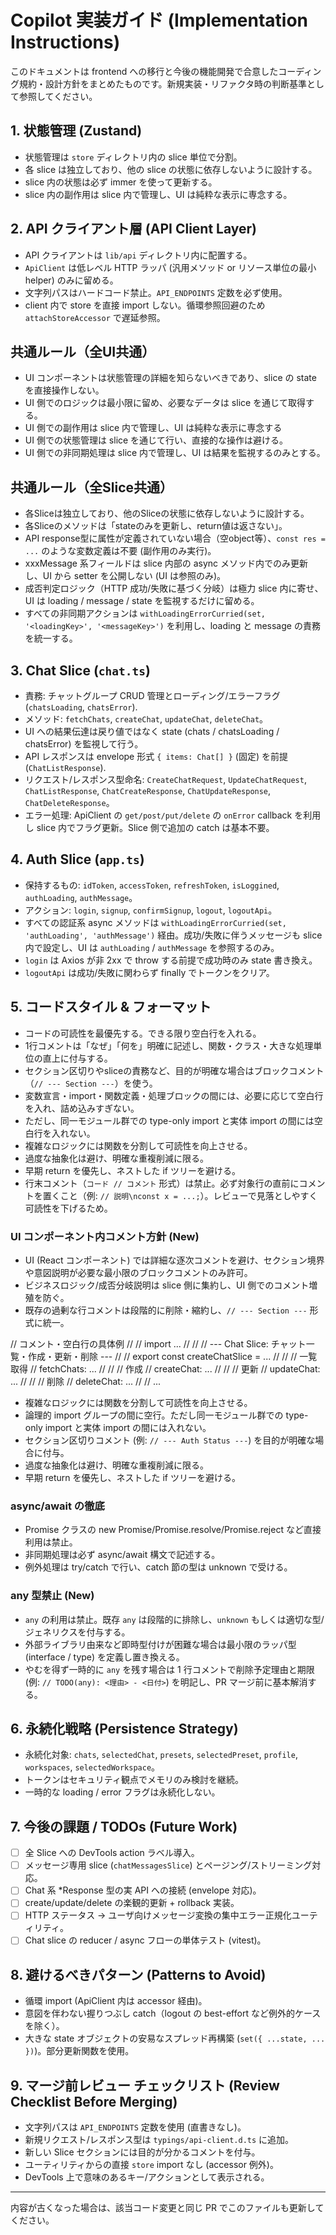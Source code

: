 # Copilot 実装ガイド (Implementation Instructions)

このドキュメントは frontend への移行と今後の機能開発で合意したコーディング規約・設計方針をまとめたものです。新規実装・リファクタ時の判断基準として参照してください。

## 1. 状態管理 (Zustand)

- 状態管理は `store` ディレクトリ内の slice 単位で分割。
- 各 slice は独立しており、他の slice の状態に依存しないように設計する。
- slice 内の状態は必ず immer を使って更新する。
- slice 内の副作用は slice 内で管理し、UI は純粋な表示に専念する。

## 2. API クライアント層 (API Client Layer)

- API クライアントは `lib/api` ディレクトリ内に配置する。
- `ApiClient` は低レベル HTTP ラッパ (汎用メソッド or リソース単位の最小 helper) のみに留める。
- 文字列パスはハードコード禁止。`API_ENDPOINTS` 定数を必ず使用。
- client 内で store を直接 import しない。循環参照回避のため `attachStoreAccessor` で遅延参照。

## 共通ルール（全UI共通）

- UI コンポーネントは状態管理の詳細を知らないべきであり、slice の state を直接操作しない。
- UI 側でのロジックは最小限に留め、必要なデータは slice を通じて取得する。
- UI 側での副作用は slice 内で管理し、UI は純粋な表示に専念する
- UI 側での状態管理は slice を通じて行い、直接的な操作は避ける。
- UI 側での非同期処理は slice 内で管理し、UI は結果を監視するのみとする。

## 共通ルール（全Slice共通）

- 各Sliceは独立しており、他のSliceの状態に依存しないように設計する。
- 各Sliceのメソッドは「stateのみを更新し、return値は返さない」。
- API response型に属性が定義されていない場合（空object等）、`const res = ...` のような変数定義は不要 (副作用のみ実行)。
- xxxMessage 系フィールドは slice 内部の async メソッド内でのみ更新し、UI から setter を公開しない (UI は参照のみ)。
- 成否判定ロジック（HTTP 成功/失敗に基づく分岐）は極力 slice 内に寄せ、UI は loading / message / state を監視するだけに留める。
- すべての非同期アクションは `withLoadingErrorCurried(set, '<loadingKey>', '<messageKey>')` を利用し、loading と message の責務を統一する。

## 3. Chat Slice (`chat.ts`)

- 責務: チャットグループ CRUD 管理とローディング/エラーフラグ (`chatsLoading`, `chatsError`).
- メソッド: `fetchChats`, `createChat`, `updateChat`, `deleteChat`。
- UI への結果伝達は戻り値ではなく state (chats / chatsLoading / chatsError) を監視して行う。
- API レスポンスは envelope 形式 `{ items: Chat[] }` (固定) を前提 (`ChatListResponse`).
- リクエスト/レスポンス型命名: `CreateChatRequest`, `UpdateChatRequest`, `ChatListResponse`, `ChatCreateResponse`, `ChatUpdateResponse`, `ChatDeleteResponse`。
- エラー処理: ApiClient の `get/post/put/delete` の `onError` callback を利用し slice 内でフラグ更新。Slice 側で追加の catch は基本不要。

## 4. Auth Slice (`app.ts`)

- 保持するもの: `idToken`, `accessToken`, `refreshToken`, `isLoggined`, `authLoading`, `authMessage`。
- アクション: `login`, `signup`, `confirmSignup`, `logout`, `logoutApi`。
- すべての認証系 async メソッドは `withLoadingErrorCurried(set, 'authLoading', 'authMessage')` 経由。成功/失敗に伴うメッセージも slice 内で設定し、UI は `authLoading` / `authMessage` を参照するのみ。
- `login` は Axios が非 2xx で throw する前提で成功時のみ state 書き換え。
- `logoutApi` は成功/失敗に関わらず finally でトークンをクリア。

## 5. コードスタイル & フォーマット

- コードの可読性を最優先する。できる限り空白行を入れる。
- 1行コメントは「なぜ」「何を」明確に記述し、関数・クラス・大きな処理単位の直上に付与する。
- セクション区切りやsliceの責務など、目的が明確な場合はブロックコメント（`// --- Section ---`）を使う。
- 変数宣言・import・関数定義・処理ブロックの間には、必要に応じて空白行を入れ、詰め込みすぎない。
- ただし、同一モジュール群での type-only import と実体 import の間には空白行を入れない。
- 複雑なロジックには関数を分割して可読性を向上させる。
- 過度な抽象化は避け、明確な重複削減に限る。
- 早期 return を優先し、ネストした if ツリーを避ける。
- 行末コメント（`コード // コメント` 形式）は禁止。必ず対象行の直前にコメントを置くこと（例: `// 説明\nconst x = ...;`）。レビューで見落としやすく可読性を下げるため。

### UI コンポーネント内コメント方針 (New)

- UI (React コンポーネント) では詳細な逐次コメントを避け、セクション境界や意図説明が必要な最小限のブロックコメントのみ許可。
- ビジネスロジック/成否分岐説明は slice 側に集約し、UI 側でのコメント増殖を防ぐ。
- 既存の過剰な行コメントは段階的に削除・縮約し、`// --- Section ---` 形式に統一。

// コメント・空白行の具体例
//
// import ...
//
// // --- Chat Slice: チャット一覧・作成・更新・削除 ---
//
// export const createChatSlice = ...
//
// // 一覧取得
// fetchChats: ...
//
// // 作成
// createChat: ...
//
// // 更新
// updateChat: ...
//
// // 削除
// deleteChat: ...
//
// ...

- 複雑なロジックには関数を分割して可読性を向上させる。
- 論理的 import グループの間に空行。ただし同一モジュール群での type-only import と実体 import の間には入れない。
- セクション区切りコメント (例: `// --- Auth Status ---`) を目的が明確な場合に付与。
- 過度な抽象化は避け、明確な重複削減に限る。
- 早期 return を優先し、ネストした if ツリーを避ける。

### async/await の徹底

- Promise クラスの new Promise/Promise.resolve/Promise.reject など直接利用は禁止。
- 非同期処理は必ず async/await 構文で記述する。
- 例外処理は try/catch で行い、catch 節の型は unknown で受ける。

### any 型禁止 (New)

- `any` の利用は禁止。既存 `any` は段階的に排除し、`unknown` もしくは適切な型/ジェネリクスを付与する。
- 外部ライブラリ由来など即時型付けが困難な場合は最小限のラッパ型 (interface / type) を定義し置き換える。
- やむを得ず一時的に `any` を残す場合は 1 行コメントで削除予定理由と期限 (例: `// TODO(any): <理由> - <日付>`) を明記し、PR マージ前に基本解消する。

## 6. 永続化戦略 (Persistence Strategy)

- 永続化対象: `chats`, `selectedChat`, `presets`, `selectedPreset`, `profile`, `workspaces`, `selectedWorkspace`。
- トークンはセキュリティ観点でメモリのみ検討を継続。
- 一時的な loading / error フラグは永続化しない。

## 7. 今後の課題 / TODOs (Future Work)

- [ ] 全 Slice への DevTools action ラベル導入。
- [ ] メッセージ専用 slice (`chatMessagesSlice`) とページング/ストリーミング対応。
- [ ] Chat 系 \*Response 型の実 API への接続 (envelope 対応)。
- [ ] create/update/delete の楽観的更新 + rollback 実装。
- [ ] HTTP ステータス → ユーザ向けメッセージ変換の集中エラー正規化ユーティリティ。
- [ ] Chat slice の reducer / async フローの単体テスト (vitest)。

## 8. 避けるべきパターン (Patterns to Avoid)

- 循環 import (ApiClient 内は accessor 経由)。
- 意図を伴わない握りつぶし catch（logout の best-effort など例外的ケースを除く）。
- 大きな state オブジェクトの安易なスプレッド再構築 (`set({ ...state, ... })`)。部分更新関数を使用。

## 9. マージ前レビュー チェックリスト (Review Checklist Before Merging)

- 文字列パスは `API_ENDPOINTS` 定数を使用 (直書きなし)。
- 新規リクエスト/レスポンス型は `typings/api-client.d.ts` に追加。
- 新しい Slice セクションには目的が分かるコメントを付与。
- ユーティリティからの直接 `store` import なし (accessor 例外)。
- DevTools 上で意味のあるキー/アクションとして表示される。

---

内容が古くなった場合は、該当コード変更と同じ PR でこのファイルも更新してください。
